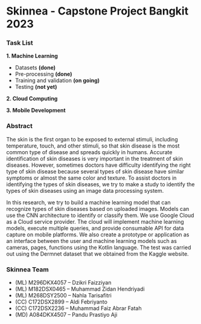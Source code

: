 # **Skinnea - Capstone Project Bangkit 2023**

### Task List
**1. Machine Learning**
  * Datasets **(done)** 
  * Pre-processing **(done)**
  * Training and validation **(on going)**
  * Testing **(not yet)**

**2. Cloud Computing**

**3. Mobile Development**



### **Abstract**

The skin is the first organ to be exposed to external stimuli, including temperature, touch, and other stimuli, so that skin disease is the most common type of disease and spreads quickly in humans. Accurate identification of skin diseases is very important in the treatment of skin diseases. However, sometimes doctors have difficulty identifying the right type of skin disease because several types of skin disease have similar symptoms or almost the same color and texture. To assist doctors in identifying the types of skin diseases, we try to make a study to identify the types of skin diseases using an image data processing system.

In this research, we try to build a machine learning model that can recognize types of skin diseases based on uploaded images. Models can use the CNN architecture to identify or classify them. We use Google Cloud as a Cloud service provider. The cloud will implement machine learning models, execute multiple queries, and provide consumable API  for data capture on mobile platforms. We also create a prototype or application as an interface between the user and machine learning models such as cameras, pages, functions using the Kotlin language. The test was carried out using the Dermnet dataset that we obtained from the Kaggle website.



### **Skinnea Team**
* (ML) M296DKX4057 – Dzikri Faizziyan
* (ML) M182DSX0465 – Muhammad Zidan Hendriyadi
* (ML) M268DSY2500 – Nahla Tarisafitri
* (CC) C172DSX2899 – Aldi Febriyanto
* (CC) C172DSX2236 – Muhammad Faiz Abrar Fatah
* (MD) A084DKX4507 – Pandu Prastiyo Aji


